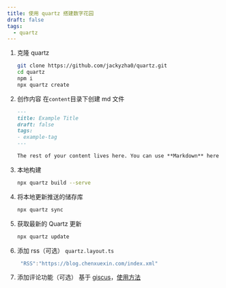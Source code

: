 ```yaml
---
title: 使用 quartz 搭建数字花园
draft: false
tags:
  - quartz
---
```


1. 克隆 quartz

    ```bash
    git clone https://github.com/jackyzha0/quartz.git
    cd quartz
    npm i
    npx quartz create
    ```

2. 创作内容
  在`content`目录下创建 md 文件

    ```markdown
    ---
    title: Example Title
    draft: false
    tags:
    - example-tag
    ---

    The rest of your content lives here. You can use **Markdown** here :)
    ```

3. 本地构建

    ```bash
    npx quartz build --serve
    ```

4. 将本地更新推送的储存库

    ```bash
    npx quartz sync
    ```

5. 获取最新的 Quartz 更新

    ```bash
    npx quartz update
    ```

6. 添加 rss（可选）
    `quartz.layout.ts`

    ```ts
     "RSS":"https://blog.chenxuexin.com/index.xml"
    ```

7. 添加评论功能（可选）
      基于 [giscus](https://giscus.app/zh-CN)，[使用方法](https://github.com/xy-241/CS-Notes/commit/d4748776fc18382e293421266084c3a165a04afd)
  